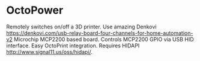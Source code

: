  OctoPower
===========

Remotely switches on/off a 3D printer. Use amazing Denkovi <https://denkovi.com/usb-relay-board-four-channels-for-home-automation-v2> Microchip MCP2200 based board.
Controls MCP2200 GPIO via USB HID interface.
Easy OctoPrint integration.
Requires HIDAPI <http://www.signal11.us/oss/hidapi/>.
